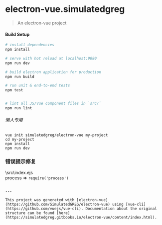 # electron-vue.simulatedgreg

> An electron-vue project

#### Build Setup

``` bash
# install dependencies
npm install

# serve with hot reload at localhost:9080
npm run dev

# build electron application for production
npm run build

# run unit & end-to-end tests
npm test


# lint all JS/Vue component files in `src/`
npm run lint

```

###### 懒人专用
```
vue init simulatedgreg/electron-vue my-project
cd my-project
npm install
npm run dev
```
### 错误提示修复
\src\index.ejs  
process => `require('process')` 
```

---

This project was generated with [electron-vue](https://github.com/SimulatedGREG/electron-vue) using [vue-cli](https://github.com/vuejs/vue-cli). Documentation about the original structure can be found [here](https://simulatedgreg.gitbooks.io/electron-vue/content/index.html).
